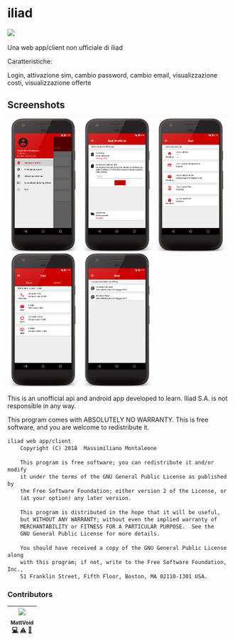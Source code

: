 # iliad
<a href="https://paypal.me/fast0n" title="Donate"><img src="https://img.shields.io/badge/Donate-PayPal-009cde.svg?style=flat-square"></a>


Una web app/client non ufficiale di iliad

Caratteristiche:

Login, attivazione sim, cambio password, cambio email, visualizzazione costi, visualizzazione offerte

## Screenshots
<a><img src='img/1.png' height='300' alt='icon'/></a>
<a><img src='img/2.png' height='300' alt='icon'/></a>
<a><img src='img/3.png' height='300' alt='icon'/></a>
<a><img src='img/4.png' height='300' alt='icon'/></a>
<a><img src='img/5.png' height='300' alt='icon'/></a>


This is an unofficial api and android app developed to learn. Iliad S.A. is not responsible in any way.

This program comes with ABSOLUTELY NO WARRANTY. This is free software, and you are welcome to redistribute it.

```
iliad web app/client
    Copyright (C) 2018  Massimiliano Montaleone

    This program is free software; you can redistribute it and/or modify
    it under the terms of the GNU General Public License as published by
    the Free Software Foundation; either version 2 of the License, or
    (at your option) any later version.

    This program is distributed in the hope that it will be useful,
    but WITHOUT ANY WARRANTY; without even the implied warranty of
    MERCHANTABILITY or FITNESS FOR A PARTICULAR PURPOSE.  See the
    GNU General Public License for more details.

    You should have received a copy of the GNU General Public License along
    with this program; if not, write to the Free Software Foundation, Inc.,
    51 Franklin Street, Fifth Floor, Boston, MA 02110-1301 USA.
```
### Contributors

<!-- ALL-CONTRIBUTORS-LIST:START - Do not remove or modify this section -->
| [<img src="https://avatars2.githubusercontent.com/u/28840100?s=400&v=4" width="110px;"/><br /><sub>MattVoid</sub>](https://github.com/MattVoid)<br />[💻](https://github.com/Fast0n/iliad/commits?author=mattvoid "Code") [⚠️](https://github.com/Fast0n/iliad/commits?author=mattvoid "Tests") [🐛](https://github.com/Fast0n/iliad/issues?q=author%3Amattvoid "Bug reports") |
| :---: |  
<!-- ALL-CONTRIBUTORS-LIST:END -->


